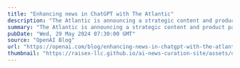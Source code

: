 ```yaml
---
title: "Enhancing news in ChatGPT with The Atlantic"
description: "The Atlantic is announcing a strategic content and product partnership with OpenAI, which positions The Atlantic as a premium news source within OpenAI. The Atlantic’s articles will be discoverable within OpenAI’s products, including ChatGPT, and as a partner, The Atlantic will help to shape how news is surfaced and presented in future real-time discovery products."
summary: "The Atlantic is announcing a strategic content and product partnership with OpenAI, which positions The Atlantic as a premium news source within OpenAI. The Atlantic’s articles will be discoverable within OpenAI’s products, including ChatGPT, and as a partner, The Atlantic will help to shape how news is surfaced and presented in future real-time discovery products."
pubDate: "Wed, 29 May 2024 07:30:00 GMT"
source: "OpenAI Blog"
url: "https://openai.com/blog/enhancing-news-in-chatgpt-with-the-atlantic"
thumbnail: "https://raisex-llc.github.io/ai-news-curation-site/assets/openai_logo.png"
---
```


